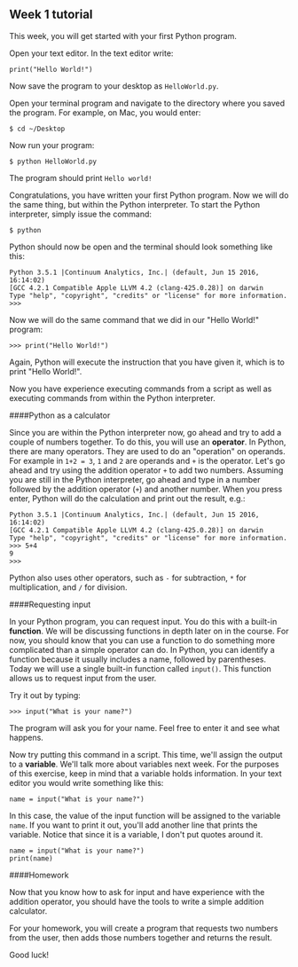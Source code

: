 ## Week 1 tutorial

This week, you will get started with your first Python program.

Open your text editor. In the text editor write:

```
print("Hello World!")
```

Now save the program to your desktop as ```HelloWorld.py```.

Open your terminal program and navigate to the directory where you saved the program. For example, on Mac, you would enter:

```
$ cd ~/Desktop
```

Now run your program:

```
$ python HelloWorld.py
```

The program should print ```Hello world!```

Congratulations, you have written your first Python program. Now we will do the same thing, but within the Python interpreter. To start the Python interpreter, simply issue the command:

```
$ python
```

Python should now be open and the terminal should look something like this:

```
Python 3.5.1 |Continuum Analytics, Inc.| (default, Jun 15 2016, 16:14:02) 
[GCC 4.2.1 Compatible Apple LLVM 4.2 (clang-425.0.28)] on darwin
Type "help", "copyright", "credits" or "license" for more information.
>>> 
```

Now we will do the same command that we did in our "Hello World!" program:

```
>>> print("Hello World!")
```

Again, Python will execute the instruction that you have given it, which is to print "Hello World!". 

Now you have experience executing commands from a script as well as executing commands from within the Python interpreter.

####Python as a calculator

Since you are within the Python interpreter now, go ahead and try to add a couple of numbers together. To do this, you will use an **operator**. In Python, there are many operators. They are used to do an "operation" on operands. For example in ```1+2 = 3```, ```1``` and ```2``` are operands and ```+``` is the operator. Let's go ahead and try using the addition operator ```+``` to add two numbers. Assuming you are still in the Python interpreter, go ahead and type in a number followed by the addition operator (```+```) and another number. When you press enter, Python will do the calculation and print out the result, e.g.:

```
Python 3.5.1 |Continuum Analytics, Inc.| (default, Jun 15 2016, 16:14:02) 
[GCC 4.2.1 Compatible Apple LLVM 4.2 (clang-425.0.28)] on darwin
Type "help", "copyright", "credits" or "license" for more information.
>>> 5+4
9
>>>
```

Python also uses other operators, such as ```-``` for subtraction, ```*``` for multiplication, and ```/``` for division.

####Requesting input

In your Python program, you can request input. You do this with a built-in **function**. We will be discussing functions in depth later on in the course. For now, you should know that you can use a function to do something more complicated than a simple operator can do. In Python, you can identify a function because it usually includes a name, followed by parentheses. Today we will use a single built-in function called ```input()```. This function allows us to request input from the user.

Try it out by typing:

```
>>> input("What is your name?")
```

The program will ask you for your name. Feel free to enter it and see what happens.

Now try putting this command in a script. This time, we'll assign the output to a **variable**. We'll talk more about variables next week. For the purposes of this exercise, keep in mind that a variable holds information. In your text editor you would write something like this:

```
name = input("What is your name?")
```

In this case, the value of the input function will be assigned to the variable ```name```. If you want to print it out, you'll add another line that prints the variable. Notice that since it is a variable, I don't put quotes around it.

```
name = input("What is your name?")
print(name)
```

####Homework

Now that you know how to ask for input and have experience with the addition operator, you should have the tools to write a simple addition calculator.

For your homework, you will create a program that requests two numbers from the user, then adds those numbers together and returns the result.

Good luck!


